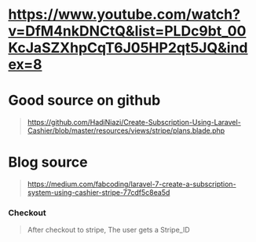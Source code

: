 # https://www.youtube.com/watch?v=DfM4nkDNCtQ&list=PLDc9bt_00KcJaSZXhpCqT6J05HP2qt5JQ&index=8

# Good source on github

> https://github.com/HadiNiazi/Create-Subscription-Using-Laravel-Cashier/blob/master/resources/views/stripe/plans.blade.php

# Blog source

> https://medium.com/fabcoding/laravel-7-create-a-subscription-system-using-cashier-stripe-77cdf5c8ea5d

### Checkout

> After checkout to stripe, The user gets a Stripe_ID
